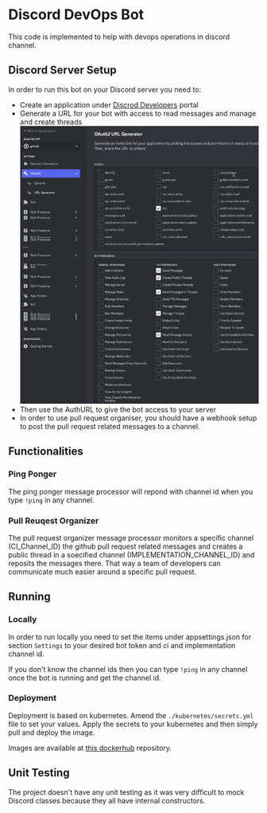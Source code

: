 # Discord DevOps Bot

This code is implemented to help with devops operations in discord channel.

## Discord Server Setup

In order to run this bot on your Discord server you need to:

- Create an application under [Discrod Developers](https://discord.com/developers/applications) portal
- Generate a URL for your bot with access to read messages and manage and create threads
![permissions](./resources/images/bot-auth-url-generator.jpg)
- Then use the AuthURL to give the bot access to your server
- In order to use pull request organiser, you should have a webhook setup to post the pull request related messages to a channel.

## Functionalities

### Ping Ponger

The ping ponger message processor will repond with channel id when you type `!ping` in any channel.

### Pull Reuqest Organizer

The pull request organizer message processor monitors a specific channel (CI_Channel_ID) the github pull request related messages and creates a public thread in a soecified channel (IMPLEMENTATION_CHANNEL_ID) and reposits the messages there. That way a team of developers can communicate much easier around a specific pull request.

## Running

### Locally

In order to run locally you need to set the items under appsettings.json for section `Settings` to your desired bot token and ci and implementation channel id.

If you don't know the channel ids then you can type `!ping` in any channel once the bot is running and get the channel id.

### Deployment

Deployment is based on kubernetes. Amend the `./kubernetes/secrets.yml` file to set your values. Apply the secrets to your kubernetes and then simply pull and deploy the image.

Images are available at [this dockerhub](https://hub.docker.com/repository/docker/aboo/discord-devops-bot) repository.

## Unit Testing

The project doesn't have any unit testing as it was very difficult to mock Discord classes because they all have internal constructors.
